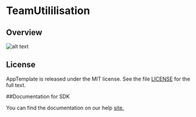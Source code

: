 TeamUtililisation
=========================

## Overview
![alt text](https://github.com/nikantonelli/TeamUtilisation/blob/master/Docs/Untitled.png)


## License

AppTemplate is released under the MIT license.  See the file [LICENSE](./LICENSE) for the full text.

##Documentation for SDK

You can find the documentation on our help [site.](https://help.rallydev.com/apps/2.0/doc/)
